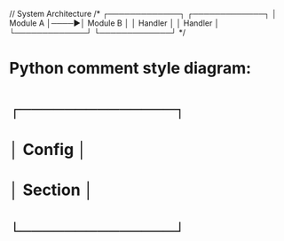 // System Architecture
/*
┌─────────────┐     ┌─────────────┐
│   Module A  │────▶│   Module B  │
│   Handler   │     │   Handler   │
└─────────────┘     └─────────────┘
*/

# Python comment style diagram:
# ┌──────────────┐
# │   Config     │
# │   Section    │
# └──────────────┘
